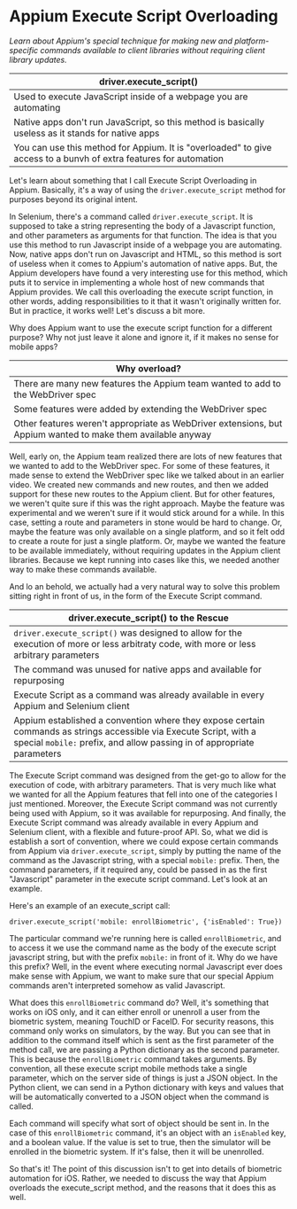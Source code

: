 # Appium Execute Script Overloading 

*Learn about Appium's special technique for making new and platform-specific commands available to client libraries without requiring client library updates.*

driver.execute_script()  |
------------- |
Used to execute JavaScript inside of a webpage you are automating |
Native apps don't run JavaScript, so this method is basically useless as it stands for native apps |
You can use this method for Appium. It is "overloaded" to give access to a bunvh of extra features for automation |


Let's learn about something that I call Execute Script Overloading in Appium. Basically, it's a way of using the <code>driver.execute_script</code> method for purposes beyond its original intent.

In Selenium, there's a command called <code>driver.execute_script</code>. It is supposed to take a string representing the body of a Javascript function, and other parameters as arguments for that function. The idea is that you use this method to run Javascript inside of a webpage you are automating. Now, native apps don't run on Javascript and HTML, so this method is sort of useless when it comes to Appium's automation of native apps. But, the Appium developers have found a very interesting use for this method, which puts it to service in implementing a whole host of new commands that Appium provides. We call this overloading the execute script function, in other words, adding responsibilities to it that it wasn't originally written for. But in practice, it works well! Let's discuss a bit more.

Why does Appium want to use the execute script function for a different purpose? Why not just leave it alone and ignore it, if it makes no sense for mobile apps?

    
Why overload?  |
------------- |
There are many new features the Appium team wanted to add to the WebDriver spec |
Some features were added by extending the WebDriver spec |
Other features weren't appropriate as WebDriver extensions, but Appium wanted to make them available anyway |

Well, early on, the Appium team realized there are lots of new features that we wanted to add to the WebDriver spec. For some of these features, it made sense to extend the WebDriver spec like we talked about in an earlier video. We created new commands and new routes, and then we added support for these new routes to the Appium client. But for other features, we weren't quite sure if this was the right approach. Maybe the feature was experimental and we weren't sure if it would stick around for a while. In this case, setting a route and parameters in stone would be hard to change. Or, maybe the feature was only available on a single platform, and so it felt odd to create a route for just a single platform. Or, maybe we wanted the feature to be available immediately, without requiring updates in the Appium client libraries. Because we kept running into cases like this, we needed another way to make these commands available.

And lo an behold, we actually had a very natural way to solve this problem sitting right in front of us, in the form of the Execute Script command.

driver.execute_script() to the Rescue  |
------------- |
<code>driver.execute_script()</code> was designed to allow for the execution of more or less arbitraty code, with more or less arbitrary parameters |
The command was unused for native apps and available for repurposing |
Execute Script as a command was already available in every Appium and Selenium client |
Appium established a convention where they expose certain commands as strings accessible via Execute Script, with a special <code>mobile:</code> prefix, and allow passing in of appropriate parameters |

The Execute Script command was designed from the get-go to allow for the execution of code, with arbitrary parameters. That is very much like what we wanted for all the Appium features that fell into one of the categories I just mentioned. Moreover, the Execute Script command was not currently being used with Appium, so it was available for repurposing. And finally, the Execute Script command was already available in every Appium and Selenium client, with a flexible and future-proof API. So, what we did is establish a sort of convention, where we could expose certain commands from Appium via <code>driver.execute_script</code>, simply by putting the name of the command as the Javascript string, with a special <code>mobile:</code> prefix. Then, the command parameters, if it required any, could be passed in as the first "Javascript" parameter in the execute script command. Let's look at an example.

Here's an example of an execute_script call:

    driver.execute_script('mobile: enrollBiometric', {'isEnabled': True})

The particular command we're running here is called <code>enrollBiometric</code>, and to access it we use the command name as the body of the execute script javascript string, but with the prefix <code>mobile:</code> in front of it. Why do we have this prefix? Well, in the event where executing normal Javascript ever does make sense with Appium, we want to make sure that our special Appium commands aren't interpreted somehow as valid Javascript.

What does this <code>enrollBiometric</code> command do? Well, it's something that works on iOS only, and it can either enroll or unenroll a user from the biometric system, meaning TouchID or FaceID. For security reasons, this command only works on simulators, by the way. But you can see that in addition to the command itself which is sent as the first parameter of the method call, we are passing a Python dictionary as the second parameter. This is because the <code>enrollBiometric</code> command takes arguments. By convention, all these execute script mobile methods take a single parameter, which on the server side of things is just a JSON object. In the Python client, we can send in a Python dictionary with keys and values that will be automatically converted to a JSON object when the command is called.

Each command will specify what sort of object should be sent in. In the case of this <code>enrollBiometric</code> command, it's an object with an <code>isEnabled</code> key, and a boolean value. If the value is set to true, then the simulator will be enrolled in the biometric system. If it's false, then it will be unenrolled.

So that's it! The point of this discussion isn't to get into details of biometric automation for iOS. Rather, we needed to discuss the way that Appium overloads the execute_script method, and the reasons that it does this as well.
